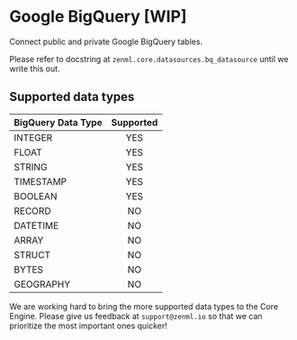 
# Google BigQuery \[WIP\]
Connect public and private Google BigQuery tables.

Please refer to docstring at `zenml.core.datasources.bq_datasource` until we write this out.

## Supported data types

| BigQuery Data Type | Supported |
| :--- | :---: |
| INTEGER | YES |
| FLOAT | YES |
| STRING | YES |
| TIMESTAMP | YES |
| BOOLEAN | YES |
| RECORD | NO |
| DATETIME | NO |
| ARRAY | NO |
| STRUCT | NO |
| BYTES | NO |
| GEOGRAPHY | NO |

We are working hard to bring the more supported data types to the Core Engine. Please give us feedback at `support@zenml.io` so that we can prioritize the most important ones quicker!

## 

